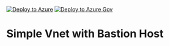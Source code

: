 [![Deploy to Azure](https://aka.ms/deploytoazurebutton)](https://portal.azure.com/#create/Microsoft.Template/uri/https%3A%2F%2Fgithub.com%2Fjameswassinger%2FAzure%2Fblob%2Fmain%2FTemplates%2Fsimple-vnet-with-bastion-host%2Ftemplate.json)
[![Deploy to Azure Gov](https://aka.ms/deploytoazuregovbutton)](https://portal.azure.us/#create/Microsoft.Template/uri/https%3A%2F%2Fgithub.com%2Fjameswassinger%2FAzure%2Fblob%2Fmain%2FTemplates%2Fsimple-vnet-with-bastion-host%2Ftemplate.json)
<!--[![Visualize](https://github.com/jameswassinger/Azure/blob/main/Images/visualizebutton.svg?sanitize=true)](http://armviz.io/#/?load=https%3A%2F%2Fgithub.com%2Fjameswassinger%2FAzure%2Fblob%2Fmain%2FTemplates%2Fsimple-vnet-with-bastion-host%2Ftemplate.json) -->

# Simple Vnet with Bastion Host
